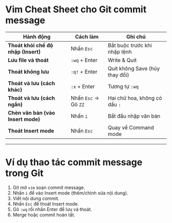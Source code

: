 
# Vim Cheat Sheet cho Git commit message

| Hành động                           | Cách làm             | Ghi chú                        |
| ----------------------------------- | -------------------- | ------------------------------ |
| **Thoát khỏi chế độ nhập (Insert)** | Nhấn `Esc`           | Bắt buộc trước khi nhập lệnh   |
| **Lưu file và thoát**               | `:wq` + Enter        | Write & Quit                   |
| **Thoát không lưu**                 | `:q!` + Enter        | Quit không Save (hủy thay đổi) |
| **Thoát và lưu (cách khác)**        | `:x` + Enter         | Tương tự `:wq`                 |
| **Thoát và lưu (cách ngắn)**        | Nhấn `Esc` → Gõ `ZZ` | Hai chữ hoa, không có dấu `:`  |
| **Chèn văn bản (vào Insert mode)**  | Nhấn `i`             | Bắt đầu nhập văn bản           |
| **Thoát Insert mode**               | Nhấn `Esc`           | Quay về Command mode           |

---

# Ví dụ thao tác commit message trong Git

1. Git mở `vim` soạn commit message.
2. Nhấn `i` để vào Insert mode (thêm/chỉnh sửa nội dung).
3. Viết nội dung commit.
4. Nhấn `Esc` để thoát Insert mode.
5. Gõ `:wq` rồi nhấn Enter để lưu và thoát.
6. Merge hoặc commit hoàn tất.


